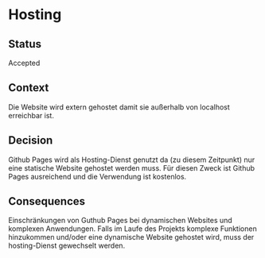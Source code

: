 # Hosting

## Status

Accepted

## Context

Die Website wird extern gehostet damit sie außerhalb von localhost erreichbar ist. 

## Decision

Github Pages wird als Hosting-Dienst genutzt da (zu diesem Zeitpunkt) nur eine statische Website gehostet werden muss. 
Für diesen Zweck ist Github Pages ausreichend und die Verwendung ist kostenlos. 

## Consequences

Einschränkungen von Guthub Pages bei dynamischen Websites und komplexen Anwendungen. Falls im Laufe des Projekts komplexe Funktionen hinzukommen und/oder eine dynamische Website gehostet wird, muss der hosting-Dienst gewechselt werden.
